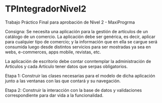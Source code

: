 # TPIntegradorNivel2
Trabajo Práctico Final para aprobación de Nivel 2 - MaxiProgrma

Consigna: Se necesita una aplicación para la gestión de artículos de un catálogo de un comercio. La aplicación debe ser genérica, es decir, aplicar para cualquier tipo de comercio; y la información que en ella se cargue será consumida luego desde distintos servicios para ser mostradas ya sea en webs, e-commerces, apps mobile, revistas, etc.

La aplicación de escritorio debe contar conntemplar la administración de Articulos y cada Articulo tener datos que serpas obligatorios.

Etapa 1: Construir las clases necesarias para el modelo de dicha aplicación junto a las ventanas con las que contará y su navegación.

Etapa 2: Construir la interacción con la base de datos y validaciones correspondiente para dar vida a la funcionalidad.
